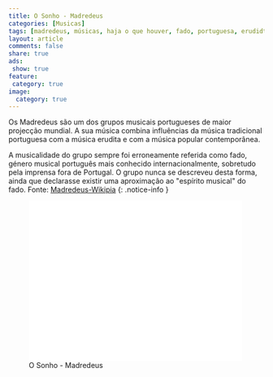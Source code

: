 ```yaml
---
title: O Sonho - Madredeus
categories: [Musicas]
tags: [madredeus, músicas, haja o que houver, fado, portuguesa, erudidta, classica, violão]
layout: article
comments: false
share: true
ads: 
 show: true
feature:
 category: true
image:
  category: true
---
```

Os Madredeus são um dos grupos musicais portugueses de maior projecção mundial. A sua música combina influências da música tradicional portuguesa com a música erudita e com a música popular contemporânea.
<!--more-->

A musicalidade do grupo sempre foi erroneamente referida como fado, género musical português mais conhecido internacionalmente, sobretudo pela imprensa fora de Portugal. O grupo nunca se descreveu desta forma, ainda que declarasse existir uma aproximação ao "espírito musical" do fado.
Fonte: [Madredeus-Wikipia](http://pt.wikipedia.org/wiki/Madredeus)
{: .notice-info }

<figure>
<iframe width="420" height="315" src="//www.youtube.com/embed/scDhb6DNhD0" frameborder="0" allowfullscreen></iframe>
<figcaption>O Sonho - Madredeus</figcaption>
</figure>
